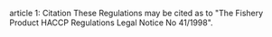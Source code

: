 article 1: Citation
These Regulations may be cited as to &quot;The Fishery Product HACCP Regulations Legal Notice No 41&#x2F;1998&quot;.
<ul>
</ul>